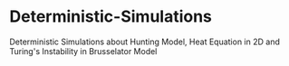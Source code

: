 # Deterministic-Simulations
Deterministic Simulations about Hunting Model, Heat Equation in 2D and Turing's Instability in Brusselator Model 
